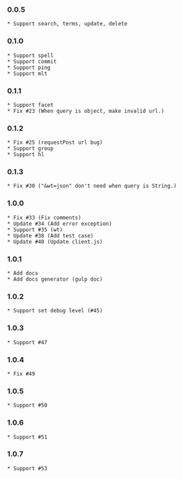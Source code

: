 ### 0.0.5
    * Support search, terms, update, delete
     
### 0.1.0
    * Support spell
    * Support commit
    * Support ping
    * Support mlt
    
### 0.1.1
    * Support facet
    * Fix #23 (When query is object, make invalid url.)

### 0.1.2
    * Fix #25 (requestPost url bug)
    * Support group
    * Support hl
    
### 0.1.3
    * Fix #30 ("&wt=json" don't need when query is String.)
   
### 1.0.0
    * Fix #33 (Fix comments)
    * Update #34 (Add error exception)
    * Support #35 (wt)
    * Update #38 (Add test case)
    * Update #40 (Update client.js) 
     
### 1.0.1
    * Add docs
    * Add docs generator (gulp doc)
   
### 1.0.2
    * Support set debug level (#45)

### 1.0.3
    * Support #47
    
### 1.0.4
    * Fix #49
    
### 1.0.5
    * Support #50
    
### 1.0.6
    * Support #51
    
### 1.0.7
    * Support #53